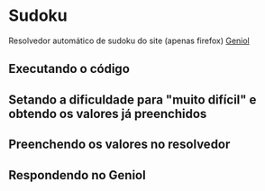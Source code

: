 # Sudoku
Resolvedor automático de sudoku do site (apenas firefox) [Geniol](https://www.geniol.com.br/logica/sudoku/)

## Executando o código

[gif1]: https://github.com/hydenz/sudoku/blob/master/gifs/1.gif

## Setando a dificuldade para "muito difícil" e obtendo os valores já preenchidos

[gif2]: https://github.com/hydenz/sudoku/blob/master/gifs/2.gif

## Preenchendo os valores no resolvedor

[gif3]: https://github.com/hydenz/sudoku/blob/master/gifs/3.gif

## Respondendo no Geniol

[gif4]: https://github.com/hydenz/sudoku/blob/master/gifs/4.gif

